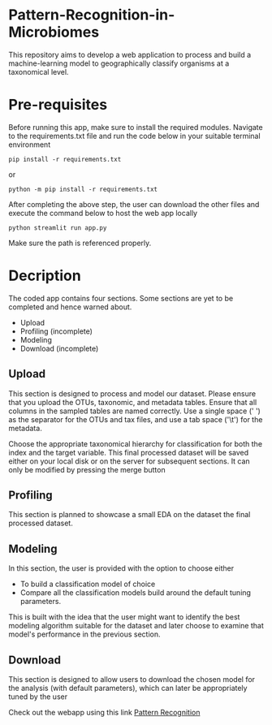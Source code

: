 # Pattern-Recognition-in-Microbiomes

This repository aims to develop a web application to process and build a machine-learning model to geographically classify organisms at a taxonomical level. 

# Pre-requisites
Before running this app, make sure to install the required modules. Navigate to the requirements.txt file and run the code below in your suitable terminal environment

```
pip install -r requirements.txt
```
or 
```
python -m pip install -r requirements.txt
```

After completing the above step, the user can download the other files and execute the command below to host the web app locally

```
python streamlit run app.py
```
Make sure the path is referenced properly.

# Decription
The coded app contains four sections. Some sections are yet to be completed and hence warned about.
- Upload
- Profiling (incomplete)
- Modeling
- Download (incomplete)

## Upload 
This section is designed to process and model our dataset. Please ensure that you upload the OTUs, taxonomic, and metadata tables. Ensure that all columns in the sampled tables are named correctly. Use a single space (' ') as the separator for the OTUs and tax files, and use a tab space ('\t') for the metadata.

Choose the appropriate taxonomical hierarchy for classification for both the index and the target variable. This final processed dataset will be saved either on your local disk or on the server for subsequent sections. It can only be modified by pressing the merge button

## Profiling
This section is planned to showcase a small EDA on the dataset the final processed dataset.

## Modeling
In this section, the user is provided with the option to choose either 
- To build a classification model of choice 
- Compare all the classification models build around the default tuning parameters.

This is built with the idea that the user might want to identify the best modeling algorithm suitable for the dataset and later choose to examine that model's performance in the previous section.

## Download
This section is designed to allow users to download the chosen model for the analysis (with default parameters), which can later be appropriately tuned by the user

Check out the webapp using this link [Pattern Recognition](https://pattern-recognition-in-microbiomes-iitm.streamlit.app/)
